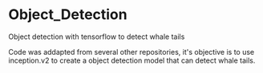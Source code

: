 # Object_Detection
Object detection with tensorflow to detect whale tails

Code was addapted from several other repositories, it's objective is to use inception.v2 to create a object detection model 
that can detect whale tails.
